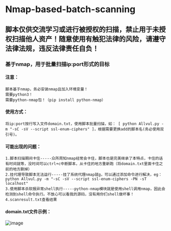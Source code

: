 # Nmap-based-batch-scanning
## 脚本仅供交流学习或进行被授权的扫描，禁止用于未授权扫描他人资产！随意使用有触犯法律的风险，请遵守法律法规，违反法律责任自负！
### 基于nmap，用于批量扫描ip:port形式的目标 

#### 注意：  
    脚本基于nmap，务必安装nmap且加入环境变量！  
    需要python3！  
    需要python-nmap包！（pip install python-nmap）  
#### 使用方式：      
    将ip:port按行写入文件domain.txt，使用脚本批量扫描，如： [ python Allvul.py -m "-sC -sV --script ssl-enum-ciphers" ]，根据需要更换add的脚本名(务必使用双引号)。  
#### 可能出现的问题：    
    1.脚本扫描期间卡住-----众所周知nmap经常会卡住，脚本也是完美继承了本特点，卡住的话有时间就等，没时间可以ctrl+c中断脚本，从卡住的地方重新跑（将domain.txt里面卡住之前的地方删掉）  
    2.挂代理导致脚本无法运行-----挂了系统代理nmap就g，可以通过添加命令进行解决，eg：python Allvul.py -m "-sC -sV --script ssl-enum-ciphers -PN -sT localhost"  
    3.使用脚本杀软报异常shell执行-----python-nmap模块就是使用shell调用nmap，因此会检测到shell命令执行。不放心可以看我的源码，没有用你们shell做坏事！  
    4.scanresult.txt查看结果
#### domain.txt文件示例：  
![image](https://github.com/Shadowexec/Nmap-based-batch-vulnerability-scanning/assets/74530423/c5c9f46d-d152-4814-b3b3-61da4c676ac7)
